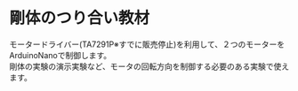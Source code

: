# 剛体のつり合い教材
モータードライバー(TA7291P※すでに販売停止)を利用して、２つのモーターをArduinoNanoで制御します。  
剛体の実験の演示実験など、モータの回転方向を制御する必要のある実験で使えます。